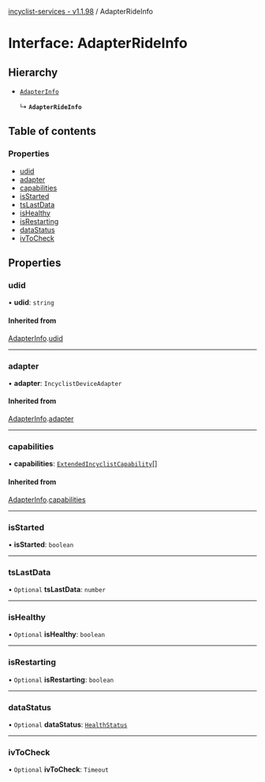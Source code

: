 [incyclist-services - v1.1.98](../README.md) / AdapterRideInfo

# Interface: AdapterRideInfo

## Hierarchy

- [`AdapterInfo`](AdapterInfo.md)

  ↳ **`AdapterRideInfo`**

## Table of contents

### Properties

- [udid](AdapterRideInfo.md#udid)
- [adapter](AdapterRideInfo.md#adapter)
- [capabilities](AdapterRideInfo.md#capabilities)
- [isStarted](AdapterRideInfo.md#isstarted)
- [tsLastData](AdapterRideInfo.md#tslastdata)
- [isHealthy](AdapterRideInfo.md#ishealthy)
- [isRestarting](AdapterRideInfo.md#isrestarting)
- [dataStatus](AdapterRideInfo.md#datastatus)
- [ivToCheck](AdapterRideInfo.md#ivtocheck)

## Properties

### udid

• **udid**: `string`

#### Inherited from

[AdapterInfo](AdapterInfo.md).[udid](AdapterInfo.md#udid)

___

### adapter

• **adapter**: `IncyclistDeviceAdapter`

#### Inherited from

[AdapterInfo](AdapterInfo.md).[adapter](AdapterInfo.md#adapter)

___

### capabilities

• **capabilities**: [`ExtendedIncyclistCapability`](../README.md#extendedincyclistcapability)[]

#### Inherited from

[AdapterInfo](AdapterInfo.md).[capabilities](AdapterInfo.md#capabilities)

___

### isStarted

• **isStarted**: `boolean`

___

### tsLastData

• `Optional` **tsLastData**: `number`

___

### isHealthy

• `Optional` **isHealthy**: `boolean`

___

### isRestarting

• `Optional` **isRestarting**: `boolean`

___

### dataStatus

• `Optional` **dataStatus**: [`HealthStatus`](../README.md#healthstatus)

___

### ivToCheck

• `Optional` **ivToCheck**: `Timeout`
